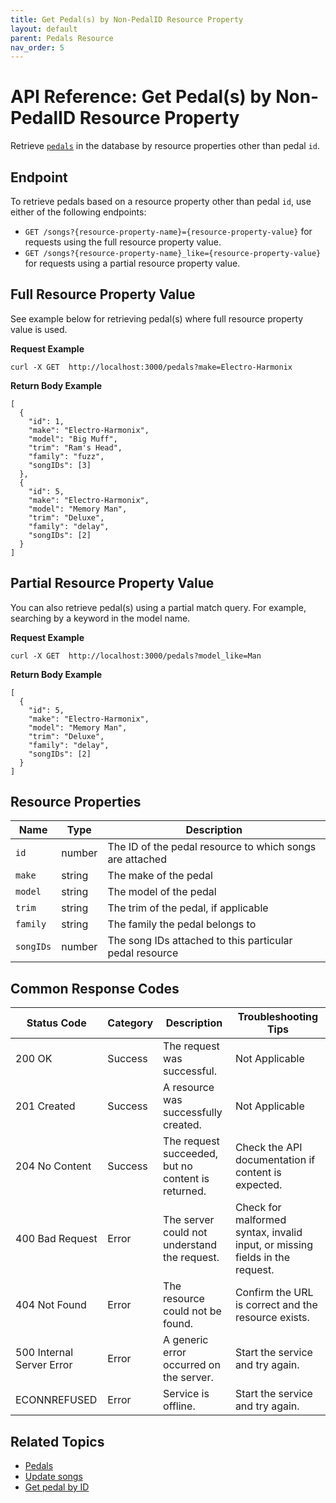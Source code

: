 ```yaml
---
title: Get Pedal(s) by Non-PedalID Resource Property
layout: default
parent: Pedals Resource
nav_order: 5
---
```


# API Reference: Get Pedal(s) by Non-PedalID Resource Property

Retrieve [`pedals`](pg-resource-pedals.md) in the database by resource properties other than pedal `id`.

## Endpoint

To retrieve pedals based on a resource property other than pedal `id`, use either of the following endpoints:

* `GET /songs?{resource-property-name}={resource-property-value}` for requests using the full resource property value.
* `GET /songs?{resource-property-name}_like={resource-property-value}` for requests using a partial resource property value.

## Full Resource Property Value

See example below for retrieving pedal(s) where full resource property value is used.

**Request Example**

```shell
curl -X GET  http://localhost:3000/pedals?make=Electro-Harmonix
```

**Return Body Example**

```shell
[
  {
    "id": 1,
    "make": "Electro-Harmonix",
    "model": "Big Muff",
    "trim": "Ram's Head",
    "family": "fuzz",
    "songIDs": [3]
  },
  {
    "id": 5,
    "make": "Electro-Harmonix",
    "model": "Memory Man",
    "trim": "Deluxe",
    "family": "delay",
    "songIDs": [2]
  }
]
```

## Partial Resource Property Value

You can also retrieve pedal(s) using a partial match query. For example, searching by a keyword in the model name.

**Request Example**

```shell
curl -X GET  http://localhost:3000/pedals?model_like=Man
```

**Return Body Example**

```shell
[
  {
    "id": 5,
    "make": "Electro-Harmonix",
    "model": "Memory Man",
    "trim": "Deluxe",
    "family": "delay",
    "songIDs": [2]
  }
]
```

## Resource Properties

| Name | Type | Description |
| ------------- | ----------- | ----------- |
| `id` | number | The ID of the pedal resource to which songs are attached |
| `make` | string | The make of the pedal |
| `model` | string | The model of the pedal |
| `trim` | string | The trim of the pedal, if applicable |
| `family` | string | The family the pedal belongs to |
| `songIDs` | number | The song IDs attached to this particular pedal resource |

## Common Response Codes

| Status Code      | Category       | Description | Troubleshooting Tips |
|------------------|----------------|-------------|----------------------|
| 200 OK           | Success        | The request was successful. | Not Applicable |
| 201 Created      | Success        | A resource was successfully created. | Not Applicable |
| 204 No Content   | Success        | The request succeeded, but no content is returned. | Check the API documentation if content is expected. |
| 400 Bad Request  | Error   | The server could not understand the request. | Check for malformed syntax, invalid input, or missing fields in the request. |
| 404 Not Found    | Error   | The resource could not be found. | Confirm the URL is correct and the resource exists. |
| 500 Internal Server Error | Error | A generic error occurred on the server. | Start the service and try again. |
| ECONNREFUSED | Error | Service is offline. | Start the service and try again. |

## Related Topics

* [Pedals](pg-resource-pedals.md)
* [Update songs](pg-reference-update-songs.md)
* [Get pedal by ID](pg-reference-get-pedal-by-id.md)
